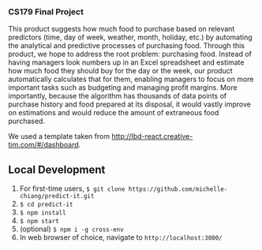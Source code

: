 ### CS179 Final Project

This product suggests how much food to purchase based on relevant predictors (time, day of week, weather, month, holiday, etc.) by automating the analytical and predictive processes of purchasing food. Through this product, we hope to address the root problem: purchasing food. Instead of having managers look numbers up in an Excel spreadsheet and estimate how much food they should buy for the day or the week, our product automatically calculates that for them, enabling managers to focus on more important tasks such as budgeting and managing profit margins. More importantly, because the algorithm has thousands of data points of purchase history and food prepared at its disposal, it would vastly improve on estimations and would reduce the amount of extraneous food purchased. 

We used a template taken from http://lbd-react.creative-tim.com/#/dashboard.

## Local Development

1. For first-time users, ```$ git clone https://github.com/michelle-chiang/predict-it.git```
2. ```$ cd predict-it```
4. ```$ npm install```
5. ```$ npm start```
6. (optional) `$ npm i -g cross-env`
7. In web browser of choice, navigate to `http://localhost:3000/`

